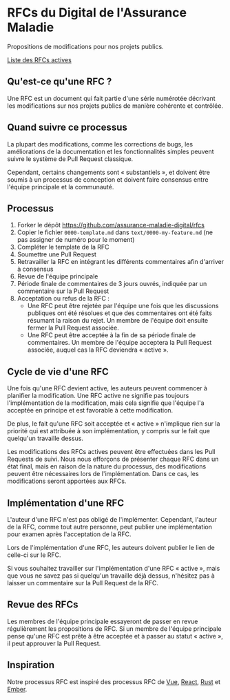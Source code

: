 # RFCs du Digital de l'Assurance Maladie

Propositions de modifications pour nos projets publics.

[Liste des RFCs actives](https://github.com/assurance-maladie-digital/rfcs/tree/main/text)

## Qu'est-ce qu'une RFC ?

Une RFC est un document qui fait partie d'une série numérotée décrivant les modifications sur nos projets publics de manière cohérente et contrôlée.

## Quand suivre ce processus

La plupart des modifications, comme les corrections de bugs, les améliorations de la documentation et les fonctionnalités simples peuvent suivre le système de Pull Request classique.

Cependant, certains changements sont « substantiels », et doivent être soumis à un processus de conception et doivent faire consensus entre l'équipe principale et la communauté.

## Processus

1. Forker le dépôt <https://github.com/assurance-maladie-digital/rfcs>
2. Copier le fichier `0000-template.md` dans `text/0000-my-feature.md` (ne pas assigner de numéro pour le moment)
3. Compléter le template de la RFC
4. Soumettre une Pull Request
5. Retravailler la RFC en intégrant les différents commentaires afin d'arriver à consensus
6. Revue de l'équipe principale
7. Période finale de commentaires de 3 jours ouvrés, indiquée par un commentaire sur la Pull Request
8. Acceptation ou refus de la RFC :
   - Une RFC peut être rejetée par l'équipe une fois que les discussions publiques ont été résolues et que des commentaires ont été faits résumant la raison du rejet. Un membre de l'équipe doit ensuite fermer la Pull Request associée.
   - Une RFC peut être acceptée à la fin de sa période finale de commentaires. Un membre de l'équipe acceptera la Pull Request associée, auquel cas la RFC deviendra « active ».

## Cycle de vie d'une RFC

Une fois qu'une RFC devient active, les auteurs peuvent commencer à planifier la modification. Une RFC active ne signifie pas toujours l'implémentation de la modification, mais cela signifie que l'équipe l'a acceptée en principe et est favorable à cette modification.

De plus, le fait qu'une RFC soit acceptée et « active » n'implique rien sur la priorité qui est attribuée à son implémentation, y compris sur le fait que quelqu'un travaille dessus.

Les modifications des RFCs actives peuvent être effectuées dans les Pull Requests de suivi. Nous nous efforçons de présenter chaque RFC dans un état final, mais en raison de la nature du processus, des modifications peuvent être nécessaires lors de l'implémentation. Dans ce cas, les modifications seront apportées aux RFCs.

## Implémentation d'une RFC

L'auteur d'une RFC n'est pas obligé de l'implémenter. Cependant, l'auteur de la RFC, comme tout autre personne, peut publier une implémentation pour examen après l'acceptation de la RFC.

Lors de l'implémentation d'une RFC, les auteurs doivent publier le lien de celle-ci sur le RFC.

Si vous souhaitez travailler sur l'implémentation d'une RFC « active », mais que vous ne savez pas si quelqu'un travaille déjà dessus, n'hésitez pas à laisser un commentaire sur la Pull Request de la RFC.

## Revue des RFCs

Les membres de l'équipe principale essayeront de passer en revue régulièrement les propositions de RFC. Si un membre de l'équipe principale pense qu'une RFC est prête à être acceptée et à passer au statut « active », il peut approuver la Pull Request.

## Inspiration

Notre processus RFC est inspiré des processus RFC de [Vue][Vue RFC], [React][React RFC], [Rust][Rust RFC] et [Ember][Ember RFC].

[Vue RFC]: https://github.com/vuejs/rfcs
[React RFC]: https://github.com/reactjs/rfcs
[Rust RFC]: https://github.com/rust-lang/rfcs
[Ember RFC]: https://github.com/emberjs/rfcs

